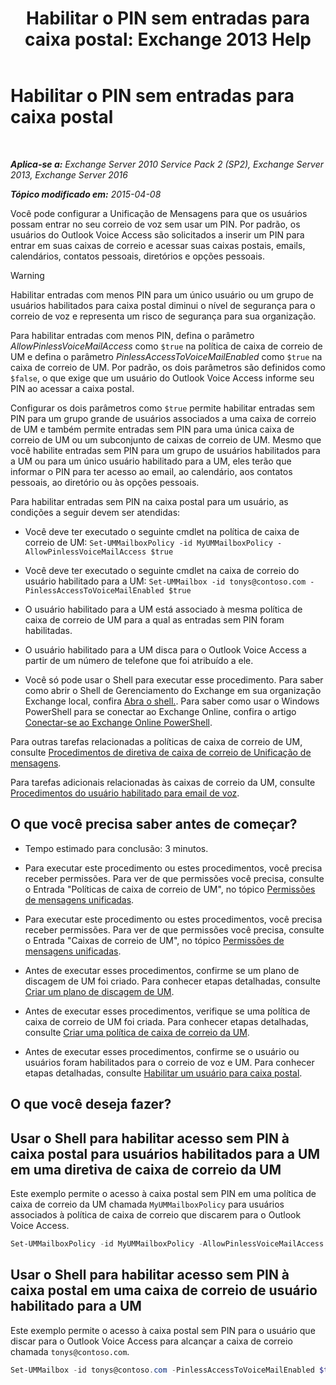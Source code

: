 ﻿---
title: 'Habilitar o PIN sem entradas para caixa postal: Exchange 2013 Help'
TOCTitle: Habilitar o PIN sem entradas para caixa postal
ms:assetid: 54133753-317c-42ef-9b0d-ca9f2d2d6bd7
ms:mtpsurl: https://technet.microsoft.com/pt-br/library/Gg602127(v=EXCHG.150)
ms:contentKeyID: 54651965
ms.date: 05/22/2018
mtps_version: v=EXCHG.150
ms.translationtype: MT
---

# Habilitar o PIN sem entradas para caixa postal

 

_**Aplica-se a:** Exchange Server 2010 Service Pack 2 (SP2), Exchange Server 2013, Exchange Server 2016_

_**Tópico modificado em:** 2015-04-08_

Você pode configurar a Unificação de Mensagens para que os usuários possam entrar no seu correio de voz sem usar um PIN. Por padrão, os usuários do Outlook Voice Access são solicitados a inserir um PIN para entrar em suas caixas de correio e acessar suas caixas postais, emails, calendários, contatos pessoais, diretórios e opções pessoais.


> [!WARNING]
> Habilitar entradas com menos PIN para um único usuário ou um grupo de usuários habilitados para caixa postal diminui o nível de segurança para o correio de voz e representa um risco de segurança para sua organização.



Para habilitar entradas com menos PIN, defina o parâmetro *AllowPinlessVoiceMailAccess* como `$true` na política de caixa de correio de UM e defina o parâmetro *PinlessAccessToVoiceMailEnabled* como `$true` na caixa de correio de UM. Por padrão, os dois parâmetros são definidos como `$false`, o que exige que um usuário do Outlook Voice Access informe seu PIN ao acessar a caixa postal.

Configurar os dois parâmetros como `$true` permite habilitar entradas sem PIN para um grupo grande de usuários associados a uma caixa de correio de UM e também permite entradas sem PIN para uma única caixa de correio de UM ou um subconjunto de caixas de correio de UM. Mesmo que você habilite entradas sem PIN para um grupo de usuários habilitados para a UM ou para um único usuário habilitado para a UM, eles terão que informar o PIN para ter acesso ao email, ao calendário, aos contatos pessoais, ao diretório ou às opções pessoais.

Para habilitar entradas sem PIN na caixa postal para um usuário, as condições a seguir devem ser atendidas:

  - Você deve ter executado o seguinte cmdlet na política de caixa de correio de UM: `Set-UMMailboxPolicy -id MyUMMailboxPolicy -AllowPinlessVoiceMailAccess $true`

  - Você deve ter executado o seguinte cmdlet na caixa de correio do usuário habilitado para a UM: `Set-UMMailbox -id tonys@contoso.com -PinlessAccessToVoiceMailEnabled $true`

  - O usuário habilitado para a UM está associado à mesma política de caixa de correio de UM para a qual as entradas sem PIN foram habilitadas.

  - O usuário habilitado para a UM disca para o Outlook Voice Access a partir de um número de telefone que foi atribuído a ele.

  - Você só pode usar o Shell para executar esse procedimento. Para saber como abrir o Shell de Gerenciamento do Exchange em sua organização Exchange local, confira [Abra o shell.](https://technet.microsoft.com/pt-br/library/dd638134\(v=exchg.150\)). Para saber como usar o Windows PowerShell para se conectar ao Exchange Online, confira o artigo [Conectar-se ao Exchange Online PowerShell](https://go.microsoft.com/fwlink/p/?linkid=396554).

Para outras tarefas relacionadas a políticas de caixa de correio de UM, consulte [Procedimentos de diretiva de caixa de correio de Unificação de mensagens](https://docs.microsoft.com/pt-br/exchange/voice-mail-unified-messaging/set-up-voice-mail/um-mailbox-policy-procedures).

Para tarefas adicionais relacionadas às caixas de correio da UM, consulte [Procedimentos do usuário habilitado para email de voz](https://docs.microsoft.com/pt-br/exchange/voice-mail-unified-messaging/set-up-voice-mail/voice-mail-enabled-user-procedures).

## O que você precisa saber antes de começar?

  - Tempo estimado para conclusão: 3 minutos.

  - Para executar este procedimento ou estes procedimentos, você precisa receber permissões. Para ver de que permissões você precisa, consulte o Entrada "Políticas de caixa de correio de UM", no tópico [Permissões de mensagens unificadas](unified-messaging-permissions-exchange-2013-help.md).

  - Para executar este procedimento ou estes procedimentos, você precisa receber permissões. Para ver de que permissões você precisa, consulte o Entrada "Caixas de correio de UM", no tópico [Permissões de mensagens unificadas](unified-messaging-permissions-exchange-2013-help.md).

  - Antes de executar esses procedimentos, confirme se um plano de discagem de UM foi criado. Para conhecer etapas detalhadas, consulte [Criar um plano de discagem de UM](https://docs.microsoft.com/pt-br/exchange/voice-mail-unified-messaging/connect-voice-mail-system/create-um-dial-plan).

  - Antes de executar esses procedimentos, verifique se uma política de caixa de correio de UM foi criada. Para conhecer etapas detalhadas, consulte [Criar uma política de caixa de correio da UM](https://docs.microsoft.com/pt-br/exchange/voice-mail-unified-messaging/set-up-voice-mail/create-um-mailbox-policy).

  - Antes de executar esses procedimentos, confirme se o usuário ou usuários foram habilitados para o correio de voz e UM. Para conhecer etapas detalhadas, consulte [Habilitar um usuário para caixa postal](https://docs.microsoft.com/pt-br/exchange/voice-mail-unified-messaging/set-up-voice-mail/enable-a-user-for-voice-mail).

## O que você deseja fazer?

## Usar o Shell para habilitar acesso sem PIN à caixa postal para usuários habilitados para a UM em uma diretiva de caixa de correio da UM

Este exemplo permite o acesso à caixa postal sem PIN em uma política de caixa de correio da UM chamada `MyUMMailboxPolicy` para usuários associados à política de caixa de correio que discarem para o Outlook Voice Access.

```powershell
Set-UMMailboxPolicy -id MyUMMailboxPolicy -AllowPinlessVoiceMailAccess $true
```

## Usar o Shell para habilitar acesso sem PIN à caixa postal em uma caixa de correio de usuário habilitado para a UM

Este exemplo permite o acesso à caixa postal sem PIN para o usuário que discar para o Outlook Voice Access para alcançar a caixa de correio chamada `tonys@contoso.com`.

```powershell
Set-UMMailbox -id tonys@contoso.com -PinlessAccessToVoiceMailEnabled $true
```


